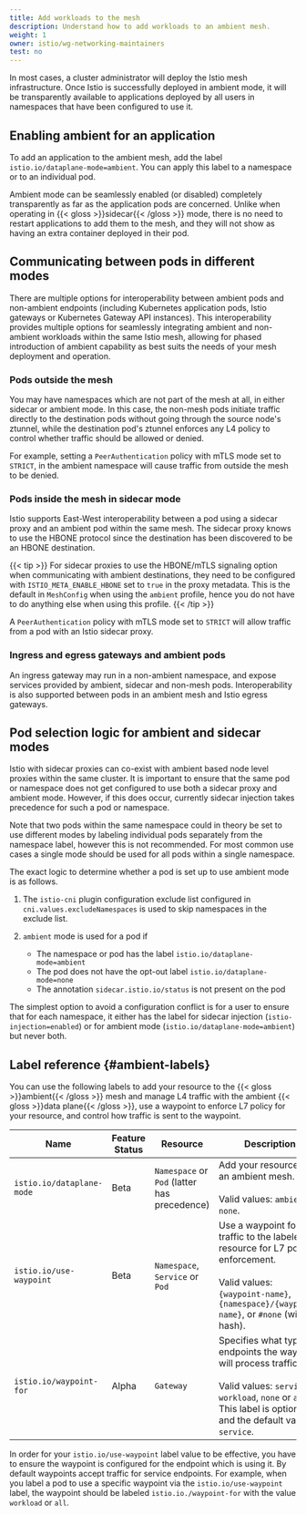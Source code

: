 ```yaml
---
title: Add workloads to the mesh
description: Understand how to add workloads to an ambient mesh.
weight: 1
owner: istio/wg-networking-maintainers
test: no
---
```


In most cases, a cluster administrator will deploy the Istio mesh infrastructure. Once Istio is successfully deployed in ambient mode, it will be transparently available to applications deployed by all users in namespaces that have been configured to use it.

## Enabling ambient for an application

To add an application to the ambient mesh, add the label `istio.io/dataplane-mode=ambient`. You can apply this label to a namespace or to an individual pod.

Ambient mode can be seamlessly enabled (or disabled) completely transparently as far as the application pods are concerned. Unlike when operating in {{< gloss >}}sidecar{{< /gloss >}} mode, there is no need to restart applications to add them to the mesh, and they will not show as having an extra container deployed in their pod.

## Communicating between pods in different modes

There are multiple options for interoperability between ambient pods and non-ambient endpoints (including Kubernetes application pods, Istio gateways or Kubernetes Gateway API instances). This interoperability provides multiple options for seamlessly integrating ambient and non-ambient workloads within the same Istio mesh, allowing for phased introduction of ambient capability as best suits the needs of your mesh deployment and operation.

### Pods outside the mesh

You may have namespaces which are not part of the mesh at all, in either sidecar or ambient mode. In this case, the non-mesh pods initiate traffic directly to the destination pods without going through the source node's ztunnel, while the destination pod's ztunnel enforces any L4 policy to control whether traffic should be allowed or denied.

For example, setting a `PeerAuthentication` policy with mTLS mode set to `STRICT`, in the ambient namespace will cause traffic from outside the mesh to be denied.

### Pods inside the mesh in sidecar mode

Istio supports East-West interoperability between a pod using a sidecar proxy and an ambient pod within the same mesh. The sidecar proxy knows to use the HBONE protocol since the destination has been discovered to be an HBONE destination.

{{< tip >}}
For sidecar proxies to use the HBONE/mTLS signaling option when communicating with ambient destinations, they need to be configured with `ISTIO_META_ENABLE_HBONE` set to `true` in the proxy metadata. This is the default in `MeshConfig` when using the `ambient` profile, hence you do not have to do anything else when using this profile.
{{< /tip >}}

A `PeerAuthentication` policy with mTLS mode set to `STRICT` will allow traffic from a pod with an Istio sidecar proxy.

### Ingress and egress gateways and ambient pods

An ingress gateway may run in a non-ambient namespace, and expose services provided by ambient, sidecar and non-mesh pods. Interoperability is also supported between pods in an ambient mesh and Istio egress gateways.

## Pod selection logic for ambient and sidecar modes

Istio with sidecar proxies can co-exist with ambient based node level proxies within the same cluster. It is important to ensure that the same pod or namespace does not get configured to use both a sidecar proxy and ambient mode. However, if this does occur, currently sidecar injection takes precedence for such a pod or namespace.

Note that two pods within the same namespace could in theory be set to use different modes by labeling individual pods separately from the namespace label, however this is not recommended. For most common use cases a single mode should be used for all pods within a single namespace.

The exact logic to determine whether a pod is set up to use ambient mode is as follows.

1. The `istio-cni` plugin configuration exclude list configured in `cni.values.excludeNamespaces` is used to skip namespaces in the exclude list.
1. `ambient` mode is used for a pod if

    * The namespace or pod has the label `istio.io/dataplane-mode=ambient`
    * The pod does not have the opt-out label `istio.io/dataplane-mode=none`
    * The annotation `sidecar.istio.io/status` is not present on the pod

The simplest option to avoid a configuration conflict is for a user to ensure that for each namespace, it either has the label for sidecar injection (`istio-injection=enabled`) or for ambient mode (`istio.io/dataplane-mode=ambient`) but never both.

## Label reference {#ambient-labels}

You can use the following labels to add your resource to the {{< gloss >}}ambient{{< /gloss >}} mesh and manage L4 traffic with the ambient {{< gloss >}}data plane{{< /gloss >}}, use a waypoint to enforce L7 policy for your resource, and control how traffic is sent to the waypoint.

|  Name  | Feature Status | Resource | Description |
| --- | --- | --- | --- |
| `istio.io/dataplane-mode` | Beta | `Namespace` or `Pod` (latter has precedence) |  Add your resource to an ambient mesh. <br><br> Valid values: `ambient` or `none`. |
| `istio.io/use-waypoint` | Beta | `Namespace`, `Service` or `Pod` | Use a waypoint for traffic to the labeled resource for L7 policy enforcement. <br><br> Valid values: `{waypoint-name}`, `{namespace}/{waypoint-name}`, or `#none` (with hash). |
| `istio.io/waypoint-for` | Alpha | `Gateway` | Specifies what types of endpoints the waypoint will process traffic for. <br><br> Valid values: `service`, `workload`, `none` or `all`. This label is optional and the default value is `service`. |

In order for your `istio.io/use-waypoint` label value to be effective, you have to ensure the waypoint is configured for the endpoint which is using it. By default waypoints accept traffic for service endpoints. For example, when you label a pod to use a specific waypoint via the `istio.io/use-waypoint` label, the waypoint should be labeled `istio.io./waypoint-for` with the value `workload` or `all`.

